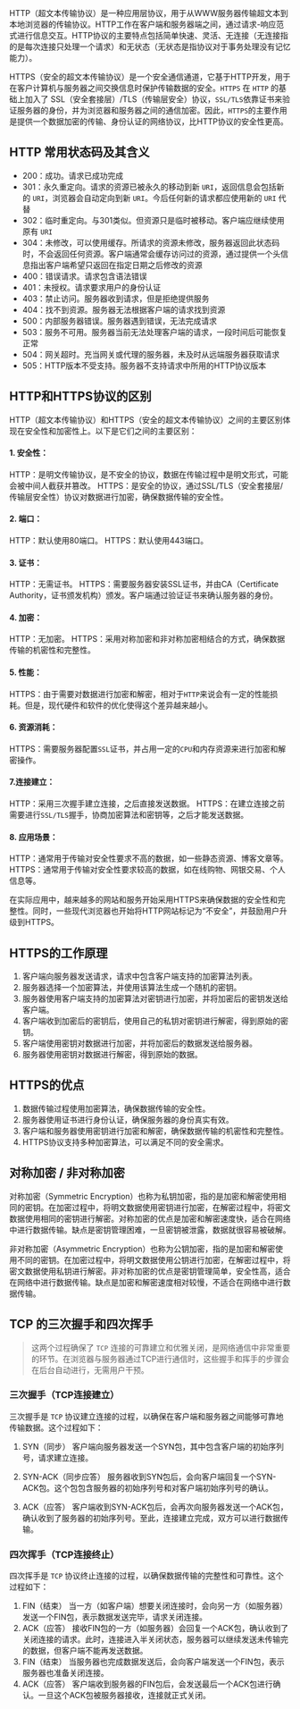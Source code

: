 HTTP（超文本传输协议）是一种应用层协议，用于从WWW服务器传输超文本到本地浏览器的传输协议。HTTP工作在客户端和服务器端之间，通过请求-响应范式进行信息交互。HTTP协议的主要特点包括简单快速、灵活、无连接（无连接指的是每次连接只处理一个请求）和无状态（无状态是指协议对于事务处理没有记忆能力）。

HTTPS（安全的超文本传输协议）是一个安全通信通道，它基于HTTP开发，用于在客户计算机与服务器之间交换信息时保护传输数据的安全。`HTTPS` 在 `HTTP` 的基础上加入了 SSL（安全套接层）/TLS（传输层安全）协议，`SSL/TLS`依靠证书来验证服务器的身份，并为浏览器和服务器之间的通信加密。因此，`HTTPS`的主要作用是提供一个数据加密的传输、身份认证的网络协议，比HTTP协议的安全性更高。

## HTTP 常用状态码及其含义
- 200：成功。请求已成功完成
- 301：永久重定向。请求的资源已被永久的移动到新 `URI`，返回信息会包括新的 `URI`，浏览器会自动定向到新 `URI`。今后任何新的请求都应使用新的 `URI` 代替
- 302：临时重定向。与301类似。但资源只是临时被移动。客户端应继续使用原有 `URI`
- 304：未修改，可以使用缓存。所请求的资源未修改，服务器返回此状态码时，不会返回任何资源。客户端通常会缓存访问过的资源，通过提供一个头信息指出客户端希望只返回在指定日期之后修改的资源
- 400：错误请求。请求包含语法错误
- 401：未授权。请求要求用户的身份认证
- 403：禁止访问。服务器收到请求，但是拒绝提供服务
- 404：找不到资源。服务器无法根据客户端的请求找到资源
- 500：内部服务器错误。服务器遇到错误，无法完成请求
- 503：服务不可用。服务器当前无法处理客户端的请求，一段时间后可能恢复正常
- 504：网关超时。充当网关或代理的服务器，未及时从远端服务器获取请求
- 505：HTTP版本不受支持。服务器不支持请求中所用的HTTP协议版本

## HTTP和HTTPS协议的区别

HTTP（超文本传输协议）和HTTPS（安全的超文本传输协议）之间的主要区别体现在安全性和加密性上。以下是它们之间的主要区别：

#### 1. 安全性：
HTTP：是明文传输协议，是不安全的协议，数据在传输过程中是明文形式，可能会被中间人截获并篡改。
HTTPS：是安全的协议，通过SSL/TLS（安全套接层/传输层安全性）协议对数据进行加密，确保数据传输的安全性。

#### 2. 端口：
HTTP：默认使用80端口。
HTTPS：默认使用443端口。

#### 3. 证书：
HTTP：无需证书。
HTTPS：需要服务器安装SSL证书，并由CA（Certificate Authority，证书颁发机构）颁发。客户端通过验证证书来确认服务器的身份。

#### 4. 加密：
HTTP：无加密。
HTTPS：采用对称加密和非对称加密相结合的方式，确保数据传输的机密性和完整性。

#### 5. 性能：
HTTPS：由于需要对数据进行加密和解密，相对于`HTTP`来说会有一定的性能损耗。但是，现代硬件和软件的优化使得这个差异越来越小。

#### 6. 资源消耗：
HTTPS：需要服务器配置`SSL`证书，并占用一定的`CPU`和内存资源来进行加密和解密操作。

#### 7.连接建立：
HTTP：采用三次握手建立连接，之后直接发送数据。
HTTPS：在建立连接之前需要进行`SSL/TLS`握手，协商加密算法和密钥等，之后才能发送数据。

#### 8. 应用场景：
HTTP：通常用于传输对安全性要求不高的数据，如一些静态资源、博客文章等。
HTTPS：通常用于传输对安全性要求较高的数据，如在线购物、网银交易、个人信息等。

在实际应用中，越来越多的网站和服务开始采用HTTPS来确保数据的安全性和完整性。同时，一些现代浏览器也开始将HTTP网站标记为“不安全”，并鼓励用户升级到HTTPS。

## HTTPS的工作原理

1. 客户端向服务器发送请求，请求中包含客户端支持的加密算法列表。
2. 服务器选择一个加密算法，并使用该算法生成一个随机的密钥。
3. 服务器使用客户端支持的加密算法对密钥进行加密，并将加密后的密钥发送给客户端。
4. 客户端收到加密后的密钥后，使用自己的私钥对密钥进行解密，得到原始的密钥。
5. 客户端使用密钥对数据进行加密，并将加密后的数据发送给服务器。
6. 服务器使用密钥对数据进行解密，得到原始的数据。

## HTTPS的优点

1. 数据传输过程使用加密算法，确保数据传输的安全性。
2. 服务器使用证书进行身份认证，确保服务器的身份真实有效。
3. 客户端和服务器使用密钥进行加密和解密，确保数据传输的机密性和完整性。
4. HTTPS协议支持多种加密算法，可以满足不同的安全需求。

## 对称加密 / 非对称加密

对称加密（Symmetric Encryption）也称为私钥加密，指的是加密和解密使用相同的密钥。在加密过程中，将明文数据使用密钥进行加密，在解密过程中，将密文数据使用相同的密钥进行解密。对称加密的优点是加密和解密速度快，适合在网络中进行数据传输。缺点是密钥管理困难，一旦密钥被泄露，数据就很容易被破解。

非对称加密（Asymmetric Encryption）也称为公钥加密，指的是加密和解密使用不同的密钥。在加密过程中，将明文数据使用公钥进行加密，在解密过程中，将密文数据使用私钥进行解密。非对称加密的优点是密钥管理简单，安全性高，适合在网络中进行数据传输。缺点是加密和解密速度相对较慢，不适合在网络中进行数据传输。

## TCP 的三次握手和四次挥手
> 这两个过程确保了 `TCP` 连接的可靠建立和优雅关闭，是网络通信中非常重要的环节。在浏览器与服务器通过TCP进行通信时，这些握手和挥手的步骤会在后台自动进行，无需用户干预。
### 三次握手（TCP连接建立）
三次握手是 `TCP` 协议建立连接的过程，以确保在客户端和服务器之间能够可靠地传输数据。这个过程如下：
1. SYN（同步）
    客户端向服务器发送一个SYN包，其中包含客户端的初始序列号，请求建立连接。

2. SYN-ACK（同步应答）
    服务器收到SYN包后，会向客户端回复一个SYN-ACK包。这个包包含服务器的初始序列号和对客户端初始序列号的确认。

3. ACK（应答）
    客户端收到SYN-ACK包后，会再次向服务器发送一个ACK包，确认收到了服务器的初始序列号。至此，连接建立完成，双方可以进行数据传输。

### 四次挥手（TCP连接终止）
四次挥手是 `TCP` 协议终止连接的过程，以确保数据传输的完整性和可靠性。这个过程如下：
1. FIN（结束）
    当一方（如客户端）想要关闭连接时，会向另一方（如服务器）发送一个FIN包，表示数据发送完毕，请求关闭连接。
2. ACK（应答）
    接收FIN包的一方（如服务器）会回复一个ACK包，确认收到了关闭连接的请求。此时，连接进入半关闭状态，服务器可以继续发送未传输完的数据，但客户端不能再发送数据。
3. FIN（结束）
    当服务器也完成数据发送后，会向客户端发送一个FIN包，表示服务器也准备关闭连接。
4. ACK（应答）
    客户端收到服务器的FIN包后，会发送最后一个ACK包进行确认。一旦这个ACK包被服务器接收，连接就正式关闭。

